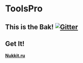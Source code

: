 # ToolsPro
This is the Bak!
[![Gitter](https://badges.gitter.im/Pub4Game/ToolsPro.svg)](https://gitter.im/Pub4Game/ToolsPro?utm_source=badge&utm_medium=badge&utm_campaign=pr-badge&utm_content=badge)
-------------

Get It!
-------------
 __[Nukkit.ru](http://nukkit.ru/resources/toolspro_dev.28/)__

